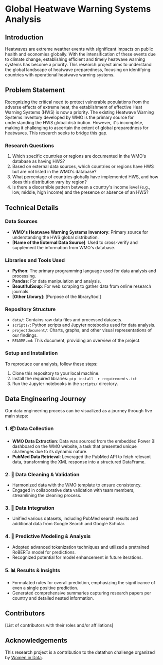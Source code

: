 # Global Heatwave Warning Systems Analysis

## Introduction

Heatwaves are extreme weather events with significant impacts on public health and economies globally. With the intensification of these events due to climate change, establishing efficient and timely heatwave warning systems has become a priority. This research project aims to understand the global landscape of heatwave preparedness, focusing on identifying countries with operational heatwave warning systems.

## Problem Statement

Recognizing the critical need to protect vulnerable populations from the adverse effects of extreme heat, the establishment of effective Heat Warning Systems (HWS) is now a priority. The existing Heatwave Warning Systems Inventory developed by WMO is the primary source for understanding the HWS global distribution. However, it's incomplete, making it challenging to ascertain the extent of global preparedness for heatwaves. This research seeks to bridge this gap.

### Research Questions

1. Which specific countries or regions are documented in the WMO's database as having HWS?
2. Based on external data sources, which countries or regions have HWS but are not listed in the WMO's database?
3. What percentage of countries globally have implemented HWS, and how does this distribution vary by region?
4. Is there a discernible pattern between a country's income level (e.g., low, middle, high income) and the presence or absence of an HWS?

## Technical Details

### Data Sources

- **WMO's Heatwave Warning Systems Inventory**: Primary source for understanding the HWS global distribution.
- **[Name of the External Data Source]**: Used to cross-verify and supplement the information from WMO's database.

### Libraries and Tools Used

- **Python**: The primary programming language used for data analysis and processing.
- **Pandas**: For data manipulation and analysis.
- **BeautifulSoup**: For web scraping to gather data from online research journals.
- **[Other Library]**: [Purpose of the library/tool]

### Repository Structure

- `data/`: Contains raw data files and processed datasets.
- `scripts/`: Python scripts and Jupyter notebooks used for data analysis.
- `projectdocument/`: Charts, graphs, and other visual representations of our findings.
- `README.md`: This document, providing an overview of the project.

### Setup and Installation

To reproduce our analysis, follow these steps:

1. Clone this repository to your local machine.
2. Install the required libraries: `pip install -r requirements.txt`
3. Run the Jupyter notebooks in the `scripts/` directory.

## Data Engineering Journey

Our data engineering process can be visualized as a journey through five main steps:

### 1. 📦 Data Collection
- **WMO Data Extraction**: Data was sourced from the embedded Power BI dashboard on the WMO website, a task that presented unique challenges due to its dynamic nature.
- **PubMed Data Retrieval**: Leveraged the PubMed API to fetch relevant data, transforming the XML response into a structured DataFrame.

### 2. 🧹 Data Cleaning & Validation
- Harmonized data with the WMO template to ensure consistency.
- Engaged in collaborative data validation with team members, streamlining the cleaning process.

### 3. 🧩 Data Integration
- Unified various datasets, including PubMed search results and additional data from Google Search and Google Scholar.

### 4. 🧠 Predictive Modeling & Analysis
- Adopted advanced tokenization techniques and utilized a pretrained RoBERTa model for predictions.
- Recognized potential for model enhancement in future iterations.

### 5. 📊 Results & Insights
- Formulated rules for overall prediction, emphasizing the significance of even a single positive prediction.
- Generated comprehensive summaries capturing research papers per country and detailed nested information.

## Contributors

[List of contributors with their roles and/or affiliations]

## Acknowledgements

This research project is a contribution to the datathon challenge organized by [Women in Data](https://www.womenindata.org/datathon).



